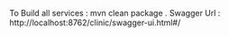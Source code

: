 To Build all services : mvn clean package .
Swagger Url : http://localhost:8762/clinic/swagger-ui.html#/